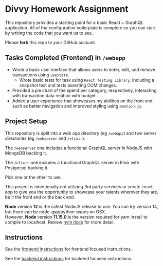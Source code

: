 # Divvy Homework Assignment

This repository provides a starting point for a basic React + GraphQL application.
All of the configuration boilerplate is complete so you can start by writing the code that you want us to see.

Please **fork** this repo to your GitHub account.

## Tasks Completed (Frontend) in `/webapp`
  * Wrote a basic user inerface that allows users to enter, edit, and remove transactions using `useState`.
    * Wrote basic tests for task using `React Testing Library`. Including a snapshot test and tests asserting DOM changes.
  * Provided a pie chart of the spend per category, respectively, interacting with transaction data relation with budget.
  * Added a user experience that showcases my abilities on the front end such as better navigation and improved styling using `emotion-js`.
  
## Project Setup

This repository is split into a web app directory (eg `/webapp`) and two server directories (eg `/webserver` and `/elixir`).

The `/webserver` one includes a functional GraphQL server in NodeJS with MongoDB backing it.

The `/elixir` one includes a functional GraphQL server in Elixir with Postgresql backing it.

Pick one or the other to use.

This project is intentionally not utilizing 3rd party services or create-react-app to give you the opportunity to showcase your talents wherever they are, be it the front end or the back end.

**Node** version **12** is the safest NodeJS release to use.  You can try version 14, but there can be node-gyp/python issues on OSX.<br/>
However, **Node** version **11.15.0** is the version required for yarn install to compile to localhost. Review [nvm docs](https://github.com/nvm-sh/nvm/blob/master/README.md) for more detail.

## Instructions

See the [frontend instructions](frontend.md) for frontend focused instructions.

See the [backend instructions](backend.md) for backend focused instructions.



